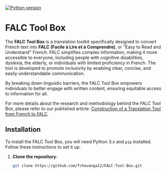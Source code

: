 [![Python version](https://img.shields.io/badge/python-3.7%2B-brightgreen.svg)](https://www.python.org/downloads/)

# FALC Tool Box

The **FALC Tool Box** is a translation toolkit specifically designed to convert French text into **FALC (Facile à Lire et à Comprendre)**, or "Easy to Read and Understand" French. FALC simplifies complex information, making it more accessible to everyone, including people with cognitive disabilities, dyslexia, the elderly, or individuals with limited proficiency in French. The tool is developed to promote inclusivity by enabling clear, concise, and easily understandable communication.

By breaking down linguistic barriers, the FALC Tool Box empowers individuals to better engage with written content, ensuring equitable access to information for all.

For more details about the research and methodology behind the FALC Tool Box, please refer to our published article: [Construction of a Translation Tool from French to FALC](https://www.researchgate.net/publication/363780793_CONSTRUCTION_OF_A_TRANSLATION_TOOL_FROM_FRENCH_TO_FALC).


## Installation

To install the FALC Tool Box, you will need Python 3.x and `pip` installed. Follow these instructions to set it up:

1. **Clone the repository**:
   ```bash
   git clone https://github.com/Tchouanga12/FALC-Tool-Box.git
